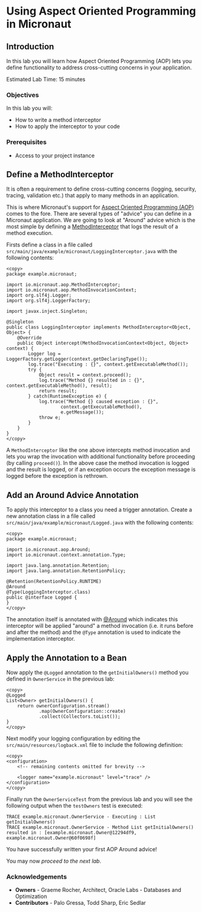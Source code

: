 # Using Aspect Oriented Programming in Micronaut

## Introduction
In this lab you will learn how Aspect Oriented Programming (AOP) lets you define functionality to address cross-cutting concerns in your application.

Estimated Lab Time: 15 minutes

### Objectives

In this lab you will:
* How to write a method interceptor
* How to apply the interceptor to your code

### Prerequisites
- Access to your project instance

## Define a MethodInterceptor

It is often a requirement to define cross-cutting concerns (logging, security, tracing, validation etc.) that apply to many methods in an application.

This is where Micronaut's support for [Aspect Oriented Programming (AOP)](https://docs.micronaut.io/latest/guide/index.html#aop) comes to the fore. There are several types of "advice" you can define in a Micronaut application. We are going to look at "Around" advice which is the most simple by defining a [MethodInterceptor](https://docs.micronaut.io/latest/api/io/micronaut/aop/MethodInterceptor.html) that logs the result of a method execution.

Firsts define a class in a file called `src/main/java/example/micronaut/LoggingInterceptor.java` with the following contents:

    <copy>
    package example.micronaut;

    import io.micronaut.aop.MethodInterceptor;
    import io.micronaut.aop.MethodInvocationContext;
    import org.slf4j.Logger;
    import org.slf4j.LoggerFactory;

    import javax.inject.Singleton;

    @Singleton
    public class LoggingInterceptor implements MethodInterceptor<Object, Object> {
        @Override
        public Object intercept(MethodInvocationContext<Object, Object> context) {
            Logger log = LoggerFactory.getLogger(context.getDeclaringType());
            log.trace("Executing : {}", context.getExecutableMethod());
            try {
                Object result = context.proceed();
                log.trace("Method {} resulted in : {}", context.getExecutableMethod(), result);
                return result;
            } catch(RuntimeException e) {
                log.trace("Method {} caused exception : {}",
                        context.getExecutableMethod(),
                        e.getMessage());
                throw e;
            }
        }
    }
    </copy>

A `MethodInterceptor` like the one above intercepts method invocation and lets you wrap the invocation with additional functionality before proceeding (by calling `proceed()`). In the above case the method invocation is logged and the result is logged, or if an exception occurs the exception message is logged before the exception is rethrown.

## Add an Around Advice Annotation

To apply this interceptor to a class you need a trigger annotation. Create a new annotation class in a file called `src/main/java/example/micronaut/Logged.java` with the following contents:

    <copy>
    package example.micronaut;

    import io.micronaut.aop.Around;
    import io.micronaut.context.annotation.Type;

    import java.lang.annotation.Retention;
    import java.lang.annotation.RetentionPolicy;

    @Retention(RetentionPolicy.RUNTIME)
    @Around
    @Type(LoggingInterceptor.class)
    public @interface Logged {
    }
    </copy>

The annotation itself is annotated with [@Around](https://docs.micronaut.io/latest/api/io/micronaut/aop/Around.html) which indicates this interceptor will be applied "around" a method invocation (i.e. it runs before and after the method) and the `@Type` annotation is used to indicate the implementation interceptor.

## Apply the Annotation to a Bean

Now apply the `@Logged` annotation to the `getInitialOwners()` method you defined in `OwnerService` in the previous lab:

    <copy>
    @Logged
    List<Owner> getInitialOwners() {
        return ownerConfiguration.stream()
                .map(OwnerConfiguration::create)
                .collect(Collectors.toList());
    }
    </copy>

Next modify your logging configuration by editing the `src/main/resources/logback.xml` file to include the following definition:

    <copy>
    <configuration>
        <!-- remaining contents omitted for brevity -->

        <logger name="example.micronaut" level="trace" />
    </configuration>
    </copy>

Finally run the `OwnerServiceTest` from the previous lab and you will see the following output when the `testOwners` test is executed:

```
TRACE example.micronaut.OwnerService - Executing : List getInitialOwners()
TRACE example.micronaut.OwnerService - Method List getInitialOwners() resulted in : [example.micronaut.Owner@12294df9, example.micronaut.Owner@60f0698f]
```

You have successfully written your first AOP Around advice!

You may now *proceed to the next lab*.

### Acknowledgements
- **Owners** - Graeme Rocher, Architect, Oracle Labs - Databases and Optimization
- **Contributors** - Palo Gressa, Todd Sharp, Eric Sedlar
